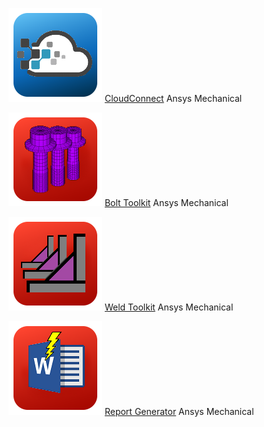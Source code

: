 ![CloudConnect](images/rescale_icon.png) [CloudConnect](https://edromedeso.github.io/cloudconnect_mechanical/) Ansys Mechanical

![BoltToolkit](images/Bolt_Toolkit_icon.png) [Bolt Toolkit](https://edromedeso.github.io/BoltToolkit) Ansys Mechanical

![WeldToolkit](images/Weld_Toolkit_icon.png) [Weld Toolkit](https://edromedeso.github.io/WeldToolkit) Ansys Mechanical

![ReportGenerator](images/ReportGenerator_icon.png) [Report Generator](https://edromedeso.github.io/ReportGenerator) Ansys Mechanical
